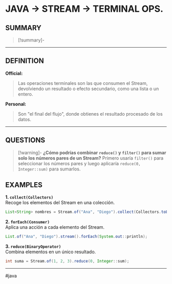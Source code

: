 # JAVA -> STREAM -> TERMINAL OPS.
## SUMMARY
> [!summary]-
> 
- - - 

## DEFINITION
**Official:**
> Las operaciones terminales son las que consumen el Stream, devolviendo un resultado o efecto secundario, como una lista o un entero.

**Personal:**
>Son "el final del flujo", donde obtienes el resultado procesado de los datos.
- - - 
## QUESTIONS
>[!warning]- **¿Cómo podrías combinar `reduce()` y `filter()` para sumar solo los números pares de un Stream?**
Primero usaría `filter()` para seleccionar los números pares y luego aplicaría `reduce(0, Integer::sum)` para sumarlos.

## EXAMPLES

**1. `collect(Collectors)`**  
Recoge los elementos del Stream en una colección.
```java 
List<String> nombres = Stream.of("Ana", "Diego").collect(Collectors.toList());
```

**2. `forEach(Consumer)`**  
Aplica una acción a cada elemento del Stream.
```java
List.of("Ana", "Diego").stream().forEach(System.out::println);
```
**3. `reduce(BinaryOperator)`**  
Combina elementos en un único resultado.
```java
int suma = Stream.of(1, 2, 3).reduce(0, Integer::sum);
```
- - - 
#java